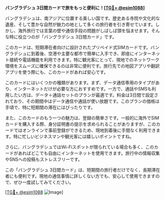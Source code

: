 **バングラデシュ 3日間カードで旅をもっと便利に！[[TG💪+ @esim1088](https://t.me/s/esim1088)]**

バングラデシュは、南アジアに位置する美しい国です。歴史ある寺院や文化的な遺産、そして豊かな自然が魅力の地として多くの旅行者を引き寄せています。しかし、海外旅行では言葉の壁や通信手段の問題がしばしば頭を悩ませます。そんな時に役立つのが「バングラデシュ 3日間カード」です。

このカードは、短期滞在者向けに設計されたプリペイド式SIMカードです。バングラデシュに到着後、空港や主要な都市で簡単に入手でき、即座にインターネット接続や電話機能を利用できます。特に観光客にとって、現地でのネットワーク環境をスムーズに確保できるのは非常に便利です。旅行先での地図アプリや翻訳アプリを使う際にも、このカードがあれば安心です。

このカードにはいくつかの種類があります。まず、データ通信専用のタイプがあり、インターネットだけが必要な方におすすめです。一方で、通話やSMSも利用したい方は、データ＋通話セットのプランが最適です。料金は3日間で設定されており、その期間中はデータ通信や通話が使い放題です。このプランの価格は手頃で、特に短期間の滞在にはぴったりです。

また、このカードのもう一つの魅力は、登録の簡単さです。一般的に海外でSIMカードを購入する際、身分証明書の提示を求められることがありますが、このカードではオンラインで事前登録ができるため、現地到着後に手間なく利用できます。特に忙しいビジネスマンや観光客には嬉しいポイントですね。

さらに、バングラデシュではWi-Fiスポットが限られている場合も多く、このカードがあればどこでも自由にインターネットを使用できます。旅行中の情報収集やSNSへの投稿もストレスフリーです。

この「バングラデシュ 3日間カード」は、短期間の旅行者だけでなく、長期滞在者にも便利です。現地の通信事情に詳しくない方でも、安心して使用できますので、ぜひ一度試してみてください。

[[TG💪+ @esim1088](https://t.me/s/esim1088) ![Image](https://i.postimg.cc/Y0z9fWf4/image.png)]